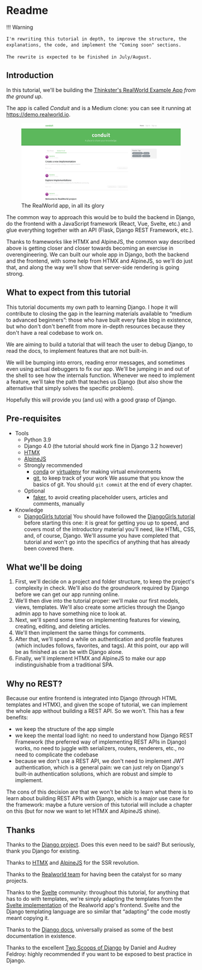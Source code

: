 # Readme

!!! Warning

    I'm rewriting this tutorial in depth, to improve the structure, the explanations, the code, and implement the "Coming soon" sections.
    
    The rewrite is expected to be finished in July/August. 

## Introduction

In this tutorial, we'll be building the [Thinkster's RealWorld Example
App](https://github.com/gothinkster/realworld/) *from the ground up*.

The app is called *Conduit* and is a Medium clone: you can see it
running at <https://demo.realworld.io>.

<figure>
<img src="./assets/Conduit - RealWorld.png" width="600"
alt="The RealWorld app, in all its glory" />
<figcaption aria-hidden="true">The RealWorld app, in all its
glory</figcaption>
</figure>

The common way to approach this would be to build the backend in Django,
do the frontend with a JavaScript framework (React, Vue, Svelte, etc.)
and glue everything together with an API (Flask, Django REST Framework,
etc.).

Thanks to frameworks like HTMX and AlpineJS, the common way described
above is getting closer and closer towards becoming an exercise in
overengineering. We can built our whole app in Django, both the backend
and the frontend, with some help from HTMX and AlpineJS, so we'll do
just that, and along the way we'll show that server-side rendering is
going strong.

## What to expect from this tutorial

This tutorial documents my own path to learning Django. I hope it will
contribute to closing the gap in the learning materials available to
“medium to advanced beginners”: those who have built every fake blog in
existence, but who don't don't benefit from more in-depth resources
because they don't have a real codebase to work on.

We are aiming to build a tutorial that will teach the user to debug
Django, to read the docs, to implement features that are not built-in.

We will be bumping into errors, reading error messages, and sometimes
even using actual debuggers to fix our app. We'll be jumping in and out
of the shell to see how the internals function. Whenever we need to
implement a feature, we'll take the path that teaches us Django (but
also show the alternative that simply solves the specific problem).

Hopefully this will provide you (and us) with a good grasp of Django.

## Pre-requisites

-   Tools
    -   Python 3.9
    -   Django 4.0 (the tutorial should work fine in Django 3.2 however)
    -   [HTMX](https://htmx.org/)
    -   [AlpineJS](https://alpinejs.dev/)
    -   Strongly recommended
        -   [conda](https://docs.conda.io/en/latest/miniconda.html) or
            [virtualenv](https://virtualenv.pypa.io/) for making virtual
            environments
        -   [git](https://github.com/git-guides/install-git), to keep
            track of your work We assume that you know the basics of
            git. You should `git commit` at the end of every chapter.
    -   Optional
        -   [faker](https://github.com/joke2k/faker), to avoid creating
            placeholder users, articles and comments, manually
-   Knowledge
    -   [DjangoGirls tutorial](https://github.com/DjangoGirls/tutorial)
        You should have followed the [DjangoGirls
        tutorial](https://github.com/DjangoGirls/tutorial) before
        starting this one: it is great for getting you up to speed, and
        covers most of the introductory material you'll need, like HTML,
        CSS, and, of course, Django. We'll assume you have completed
        that tutorial and won't go into the specifics of anything that
        has already been covered there.

## What we'll be doing

1.  First, we'll decide on a project and folder structure, to keep the
    project's complexity in check. We'll also do the groundwork required
    by Django before we can get our app running online.
2.  We'll then dive into the tutorial proper: we'll make our first
    models, views, templates. We'll also create some articles through
    the Django admin app to have something nice to look at.
3.  Next, we'll spend some time on implementing features for viewing,
    creating, editing, and deleting articles.
4.  We'll then implement the same things for comments.
5.  After that, we'll spend a while on authentication and profile
    features (which includes follows, favorites, and tags). At this
    point, our app will be as finished as can be with Django alone.
6.  Finally, we'll implement HTMX and AlpineJS to make our app
    indistinguishable from a traditional SPA.

## Why no REST?

Because our entire frontend is integrated into Django (through HTML
templates and HTMX), and given the scope of tutorial, we can implement
the whole app without building a REST API. So we won't. This has a few
benefits:

-   we keep the structure of the app simple
-   we keep the mental load light: no need to understand how Django REST
    Framework (the preferred way of implementing REST APIs in Django)
    works, no need to juggle with serializers, routers, renderers, etc.,
    no need to complicate the codebase
-   because we don't use a REST API, we don't need to implement JWT
    authentication, which is a general pain: we can just rely on
    Django's built-in authentication solutions, which are robust and
    simple to implement.

The cons of this decision are that we won't be able to learn what there
is to learn about building REST APIs with Django, which is a major use
case for the framework: maybe a future version of this tutorial will
include a chapter on this (but for now we want to let HTMX and AlpineJS
shine).

## Thanks

Thanks to the [Django project](https://www.djangoproject.com/). Does
this even need to be said? But seriously, thank you Django for existing.

Thanks to [HTMX](https://htmx.org/) and
[AlpineJS](https://alpinejs.dev/) for the SSR revolution.

Thanks to the [Realworld
team](https://github.com/gothinkster/realworld/) for having been the
catalyst for so many projects.

Thanks to the [Svelte](https://svelte.dev/) community: throughout this
tutorial, for anything that has to do with templates, we're simply
adapting the templates from the [Svelte
implementation](https://github.com/sveltejs/realworld) of the Realworld
app's frontend. Svelte and the Django templating language are so similar
that “adapting” the code mostly meant copying it.

Thanks to the [Django docs](https://docs.djangoproject.com/en/4.0/),
universally praised as some of the best documentation in existence.

Thanks to the excellent [Two Scoops of
Django](https://www.feldroy.com/books/two-scoops-of-django-3-x) by
Daniel and Audrey Feldroy: highly recommended if you want to be exposed
to best practice in Django.
